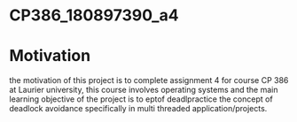 # CP386_180897390_a4

# Motivation
the motivation of this project is to complete assignment 4 for course CP 386 at Laurier university, this course involves operating systems and the main learning objective of the project is to eptof deadlpractice the concept of deadlock avoidance specifically in multi threaded application/projects.
